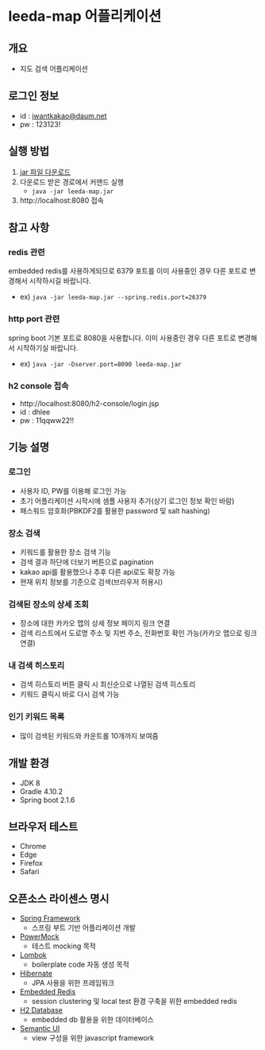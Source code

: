 # leeda-map 어플리케이션
## 개요
- 지도 검색 어플리케이션

## 로그인 정보
- id : iwantkakao@daum.net
- pw : 123123!

## 실행 방법
1. [jar 파일 다운로드](https://github.com/blackstoneroad/leeda-map/releases/download/0.0.1-SNAPSHOT/leeda-map.jar)
2. 다운로드 받은 경로에서 커맨드 실행
    - `java -jar leeda-map.jar`
3. http://localhost:8080 접속
    
## 참고 사항
### redis 관련  
embedded redis를 사용하게되므로 6379 포트를 이미 사용중인 경우 다른 포트로 변경해서 시작하시길 바랍니다.  
- ex) `java -jar leeda-map.jar --spring.redis.port=26379`

### http port 관련
spring boot 기본 포트로 8080을 사용합니다. 이미 사용중인 경우 다른 포트로 변경해서 시작하기실 바랍니다.
- ex) `java -jar -Dserver.port=8090 leeda-map.jar`

### h2 console 접속
- http://localhost:8080/h2-console/login.jsp
- id : dhlee
- pw : 11qqww22!!

## 기능 설명
### 로그인
- 사용자 ID, PW를 이용해 로그인 가능
- 초기 어플리케이션 시작시에 샘플 사용자 추가(상기 로그인 정보 확인 바람)
- 패스워드 암호화(PBKDF2를 활용한 password 및 salt hashing)
### 장소 검색
- 키워드를 활용한 장소 검색 기능
- 검색 결과 하단에 더보기 버튼으로 pagination
- kakao api를 활용했으나 추후 다른 api로도 확장 가능
- 현재 위치 정보를 기준으로 검색(브라우저 허용시)
### 검색된 장소의 상세 조회
- 장소에 대한 카카오 맵의 상세 정보 페이지 링크 연결
- 검색 리스트에서 도로명 주소 및 지번 주소, 전화번호 확인 가능(카카오 맵으로 링크 연결)
### 내 검색 히스토리
- 검색 히스토리 버튼 클릭 시 최신순으로 나열된 검색 히스토리
- 키워드 클릭시 바로 다시 검색 가능
### 인기 키워드 목록
- 많이 검색된 키워드와 카운트롤 10개까지 보여줌

## 개발 환경
- JDK 8
- Gradle 4.10.2
- Spring boot 2.1.6

## 브라우저 테스트
- Chrome
- Edge
- Firefox
- Safari

## 오픈소스 라이센스 명시
- [Spring Framework](https://spring.io/)
    - 스프링 부트 기반 어플리케이션 개발
- [PowerMock](https://github.com/powermock/powermock)
    - 테스트 mocking 목적
- [Lombok](https://projectlombok.org/)
    - boilerplate code 자동 생성 목적
- [Hibernate](https://hibernate.org/)
    - JPA 사용을 위한 프레임워크
- [Embedded Redis](https://github.com/ozimov/embedded-redis)
    - session clustering 및 local test 환경 구축을 위한 embedded redis
- [H2 Database](https://www.h2database.com/html/main.html)
    - embedded db 활용을 위한 데이터베이스
- [Semantic UI](https://semantic-ui.com)
    - view 구성을 위한 javascript framework
    
